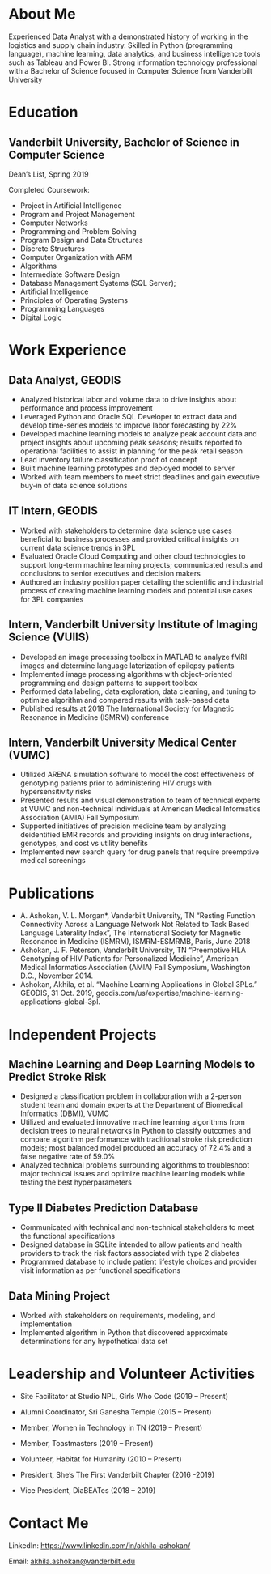 # About Me 

Experienced Data Analyst with a demonstrated history of working in the logistics and supply chain industry. 
Skilled in Python (programming language), machine learning, data analytics, and business intelligence tools such as Tableau and Power BI. 
Strong information technology professional with a Bachelor of Science focused in Computer Science from Vanderbilt University


# Education 

## Vanderbilt University, Bachelor of Science in Computer Science

Dean’s List, Spring 2019

Completed Coursework:
* Project in Artificial Intelligence
* Program and Project Management
* Computer Networks
* Programming and Problem Solving
* Program Design and Data Structures
* Discrete Structures
* Computer Organization with ARM
* Algorithms
* Intermediate Software Design
* Database Management Systems (SQL Server);
* Artificial Intelligence
* Principles of Operating Systems
* Programming Languages
* Digital Logic

# Work Experience 

## Data Analyst, GEODIS

* Analyzed historical labor and volume data to drive insights about performance and process improvement
* Leveraged Python and Oracle SQL Developer to extract data and develop time-series models to improve labor forecasting by 22%
* Developed machine learning models to analyze peak account data and project insights about upcoming peak seasons; results reported to operational facilities to assist in planning for the peak retail season
* Lead inventory failure classification proof of concept
* Built machine learning prototypes and deployed model to server
* Worked with team members to meet strict deadlines and gain executive buy-in of data science solutions                                                                                                                              
## IT Intern, GEODIS

* Worked with stakeholders to determine data science use cases beneficial to business processes and provided critical insights on current data science trends in 3PL
* Evaluated Oracle Cloud Computing and other cloud technologies to support long-term machine learning projects; communicated results and conclusions to senior executives and decision makers
* Authored an industry position paper detailing the scientific and industrial process of creating machine learning models and potential use cases for 3PL companies

## Intern, Vanderbilt University Institute of Imaging Science (VUIIS)

* Developed an image processing toolbox in MATLAB to analyze fMRI images and determine language laterization of epilepsy patients
* Implemented image processing algorithms with object-oriented programming and design patterns to support toolbox
* Performed data labeling, data exploration, data cleaning, and tuning to optimize algorithm and compared results with task-based data
* Published results at 2018 The International Society for Magnetic Resonance in Medicine (ISMRM) conference

## Intern, Vanderbilt University Medical Center (VUMC)      

* Utilized ARENA simulation software to model the cost effectiveness of genotyping patients prior to administering HIV drugs with hypersensitivity risks
* Presented results and visual demonstration to team of technical experts at VUMC and non-technical individuals at American Medical Informatics Association (AMIA) Fall Symposium
* Supported initiatives of precision medicine team by analyzing deidentified EMR records and providing insights on drug interactions, genotypes, and cost vs utility benefits
* Implemented new search query for drug panels that require preemptive medical screenings


# Publications

* A. Ashokan, V. L. Morgan*, Vanderbilt University, TN “Resting Function Connectivity Across a Language Network
Not Related to Task Based Language Laterality Index”, The International Society for Magnetic Resonance in Medicine
(ISMRM), ISMRM-ESMRMB, Paris, June 2018
* Ashokan, J. F. Peterson, Vanderbilt University, TN “Preemptive HLA Genotyping of HIV Patients for Personalized
Medicine”, American Medical Informatics Association (AMIA) Fall Symposium, Washington D.C., November 2014.
* Ashokan, Akhila, et al. “Machine Learning Applications in Global 3PLs.” GEODIS, 31 Oct. 2019, geodis.com/us/expertise/machine-learning-applications-global-3pl.

# Independent Projects  

## Machine Learning and Deep Learning Models to Predict Stroke Risk                                                        

* Designed a classification problem in collaboration with a 2-person student team and domain experts at the Department of Biomedical Informatics (DBMI), VUMC
* Utilized and evaluated innovative machine learning algorithms from decision trees to neural networks in Python to classify outcomes and compare algorithm performance with traditional stroke risk prediction models; most balanced model produced an accuracy of 72.4% and a false negative rate of 59.0%
* Analyzed technical problems surrounding algorithms to troubleshoot major technical issues and optimize machine learning models while testing the best hyperparameters

## Type II Diabetes Prediction Database                                                                                

* Communicated with technical and non-technical stakeholders to meet the functional specifications
* Designed database in SQLite intended to allow patients and health providers to track the risk factors associated with type 2 diabetes
* Programmed database to include patient lifestyle choices and provider visit information as per functional specifications

## Data Mining Project                                                                                                    

* Worked with stakeholders on requirements, modeling, and implementation
* Implemented algorithm in Python that discovered approximate determinations for any hypothetical data set


# Leadership and Volunteer Activities 

* Site Facilitator at Studio NPL, Girls Who Code (2019 – Present)

* Alumni Coordinator, Sri Ganesha Temple (2015 – Present)

* Member, Women in Technology in TN (2019 – Present)

* Member, Toastmasters (2019 – Present)

* Volunteer, Habitat for Humanity (2010 – Present)

* President, She’s The First Vanderbilt Chapter (2016 -2019)

* Vice President, DiaBEATes (2018 – 2019)

# Contact Me 
LinkedIn: https://www.linkedin.com/in/akhila-ashokan/

Email: akhila.ashokan@vanderbilt.edu
